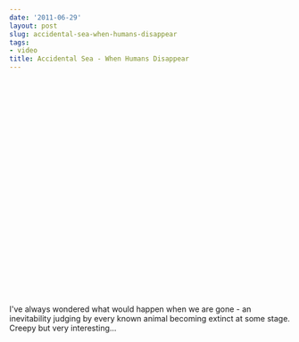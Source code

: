```yaml
---
date: '2011-06-29'
layout: post
slug: accidental-sea-when-humans-disappear
tags:
- video
title: Accidental Sea - When Humans Disappear
---
```


<object width="640" height="390"><param name="movie" value="http://www.youtube-nocookie.com/v/otIU6Py4K_A?version=3&amp;hl=en_US&amp;rel=0"></param><param name="allowFullScreen" value="true"></param><param name="allowscriptaccess" value="always"></param><embed src="http://www.youtube-nocookie.com/v/otIU6Py4K_A?version=3&amp;hl=en_US&amp;rel=0" type="application/x-shockwave-flash" width="500" height="390" allowscriptaccess="always" allowfullscreen="true"></embed></object>

I've always wondered what would happen when we are gone - an inevitability 
judging by every known animal becoming extinct at some stage. 
Creepy but very interesting...